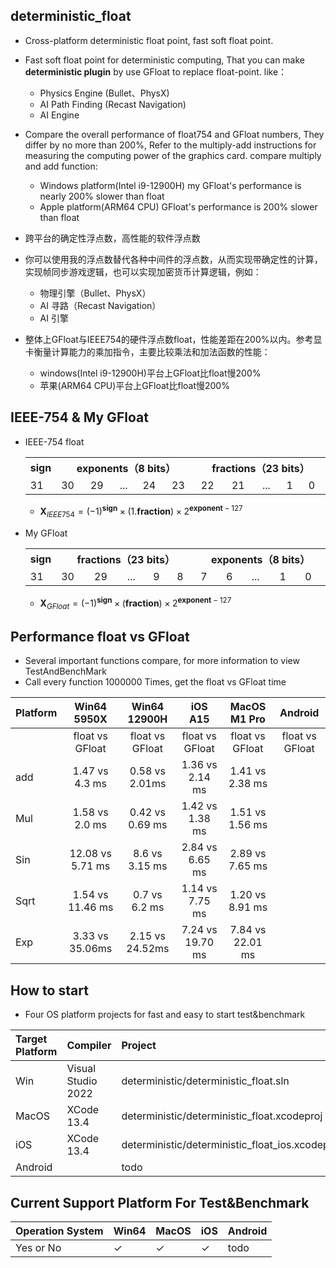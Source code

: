 ## deterministic_float
 * Cross-platform deterministic float point, fast soft float point.
 * Fast soft float point for deterministic computing, That
you can make **deterministic plugin** by use GFloat to replace float-point. like：
    * Physics Engine (Bullet、PhysX)
    * AI Path Finding (Recast Navigation)
    * AI Engine
 * Compare the overall performance of float754 and GFloat numbers, They differ by no more than 200%, Refer to the multiply-add instructions for measuring the computing power of the graphics card. compare multiply and add function:
    * Windows platform(Intel i9-12900H) my GFloat's performance is nearly 200% slower than float
    * Apple platform(ARM64 CPU) GFloat's performance is  200% slower than float


  * 跨平台的确定性浮点数，高性能的软件浮点数
  * 你可以使用我的浮点数替代各种中间件的浮点数，从而实现带确定性的计算，实现帧同步游戏逻辑，也可以实现加密货币计算逻辑，例如：
    * 物理引擎（Bullet、PhysX）
    * AI 寻路（Recast Navigation）
    * AI 引擎
  * 整体上GFloat与IEEE754的硬件浮点数float，性能差距在200%以内。参考显卡衡量计算能力的乘加指令，主要比较乘法和加法函数的性能：
    * windows(Intel i9-12900H)平台上GFloat比float慢200%
    * 苹果(ARM64 CPU)平台上GFloat比float慢200%
 

## IEEE-754 & My GFloat
* IEEE-754 float
  <table  >
    <tr>
        <th align="center" >sign</th>
        <th align="center" colspan = "5" width="400">exponents（8 bits）</th>
        <th align="center" colspan = "5" width="400">fractions（23 bits）</th>
    </tr>
    <tr>
        <td >31</td>
        <td >30</td><td>29</td><td>...</td><td>24</td><td>23</td>
        <td >22</td><td>21</td><td>...</td><td>1</td><td>0</td>
    </tr>
    </table>

    * $\mathbf{X}_{IEEE754} = (-1)^\mathbf{sign} \times (1.\mathbf{fraction}) \times 2 ^{\mathbf{exponent} - 127}$
* My GFloat
  <table  >
    <tr>
        <th align="center" >sign</th>
        <th align="center" colspan = "5" width="400">fractions（23 bits）</th>
        <th align="center" colspan = "5" width="400">exponents（8 bits）</th>
    </tr>
    <tr>
        <td >31</td>
        <td >30</td><td>29</td><td>...</td><td>9</td><td>8</td>
        <td >7</td><td>6</td><td>...</td><td>1</td><td>0</td>
    </tr>
    </table>
    
    * $\mathbf{X}_{GFloat} = (-1)^\mathbf{sign} \times (\mathbf{fraction}) \times 2 ^{\mathbf{exponent} - 127}$

## Performance float vs GFloat
 * Several important functions compare, for more information to view TestAndBenchMark 
 * Call every function 1000000 Times, get the float vs GFloat time

Platform|Win64 5950X|Win64 12900H | iOS A15 | MacOS M1 Pro | Android |
|:--|:--:|:--: |:--:|:--:|:--:|
| |float vs GFloat| float vs GFloat| float vs GFloat|float vs GFloat |float vs GFloat
|add|1.47 vs 4.3 ms| 0.58 vs	2.01ms| 1.36 vs 2.14 ms|1.41 vs 2.38 ms |
|Mul|1.58 vs 2.0 ms| 0.42 vs 0.69 ms| 1.42 vs 1.38 ms |1.51 vs 1.56 ms|
|Sin|12.08 vs 5.71 ms|8.6 vs 3.15 ms| 2.84 vs 6.65 ms|2.89 vs 7.65 ms |
|Sqrt|1.54 vs 11.46 ms|0.7 vs 6.2 ms|1.14 vs 7.75 ms |1.20 vs 8.91 ms|
|Exp| 3.33 vs 35.06ms| 2.15 vs 24.52ms|7.24 vs 19.70 ms|7.84 vs 22.01 ms|
	
## How to start
 * Four OS platform projects for fast and easy to start test&benchmark

|Target Platform| Compiler| Project |
|:--|:--|:--|
|Win|Visual Studio 2022| deterministic/deterministic_float.sln|
|MacOS|XCode 13.4| deterministic/deterministic_float.xcodeproj |
|iOS|XCode 13.4| deterministic/deterministic_float_ios.xcodeproj |
|Android||todo|

## Current Support Platform For Test&Benchmark 
|Operation System|Win64|MacOS| iOS| Android|
|--|--|--|--|--|
|Yes or No | $\checkmark$  |$\checkmark$|$\checkmark$| todo |





